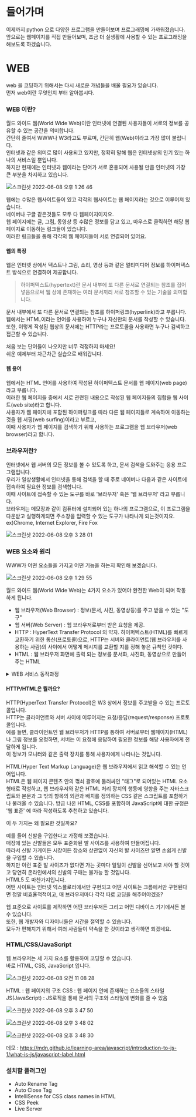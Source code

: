 # 들어가며
이제까지 python 으로 다양한 프로그램을 만들어보며 프로그래밍에 가까워졌습니다.     
앞으로는 웹페이지를 직접 만들어보며, 조금 더 실생활에 사용할 수 있는 프로그래밍을 해보도록 하겠습니다.


# WEB
web 을 코딩하기 위해서는 다시 새로운 개념들을 배울 필요가 있습니다.     
먼저 web이란 무엇인지 부터 알아봅시다.      

### WEB 이란?
월드 와이드 웹(World Wide Web)이란 인터넷에 연결된 사용자들이 서로의 정보를 공유할 수 있는 공간을 의미합니다.        
간단히 줄여서 WWW나 W3라고도 부르며, 간단히 웹(Web)이라고 가장 많이 불립니다.          
인터넷과 같은 의미로 많이 사용되고 있지만, 정확히 말해 웹은 인터넷상의 인기 있는 하나의 서비스일 뿐입니다.       
하지만 현재에는 인터넷과 웹이라는 단어가 서로 혼용되어 사용될 만큼 인터넷의 가장 큰 부분을 차지하고 있습니다.              

![스크린샷 2022-06-08 오후 1 26 46](https://user-images.githubusercontent.com/48852104/172531552-8e8a6d3b-6306-46a4-a3cb-c1bd0e8ece55.png)


웹에는 수많은 웹사이트들이 있고 각각의 웹사이트는 웹 페이지라는 것으로 이루어져 있습니다.       
네이버나 구글 같은것들도 모두 다 웹페이지이지요.        
웹 페이지에는 글, 그림, 동영상 등 수많은 정보를 담고 있고, 마우스로 클릭하면 해당 웹 페이지로 이동하는 링크들이 있습니다.                 
이러한 링크들을 통해 각각의 웹 페이지들이 서로 연결되어 있어요.         

#### 웹의 특징
웹은 인터넷 상에서 텍스트나 그림, 소리, 영상 등과 같은 멀티미디어 정보를 하이퍼텍스트 방식으로 연결하여 제공합니다.         
> 하이퍼텍스트(hypertext)란 문서 내부에 또 다른 문서로 연결되는 참조를 집어 넣음으로써 웹 상에 존재하는 여러 문서끼리 서로 참조할 수 있는 기술을 의미합니다.         

문서 내부에서 또 다른 문서로 연결되는 참조를 하이퍼링크(hyperlink)라고 부릅니다.         
웹에서는 HTML이라는 언어를 사용하여 누구나 자신만의 문서를 작성할 수 있습니다.         
또한, 이렇게 작성된 웹상의 문서에는 HTTP라는 프로토콜을 사용하면 누구나 검색하고 접근할 수 있습니다.         

처음 보는 단어들이 나오지만 너무 걱정하지 마세요!          
쉬운 예제부터 차근차근 실습으로 배워갑니다.        

#### 웹 용어
웹에서는 HTML 언어를 사용하여 작성된 하이퍼텍스트 문서를 웹 페이지(web page)라고 부릅니다.          
이러한 웹 페이지들 중에서 서로 관련된 내용으로 작성된 웹 페이지들의 집합을 웹 사이트(web site)라고 합니다.         
사용자가 웹 페이지에 포함된 하이퍼링크를 따라 다른 웹 페이지들로 계속하여 이동하는 것을 웹 서핑(web surfing)이라고 부르고,          
이때 사용자가 웹 페이지를 검색하기 위해 사용하는 프로그램을 웹 브라우저(web browser)라고 합니다.


### 브라우저란?
인터넷에서 웹 서버의 모든 정보를 볼 수 있도록 하고, 문서 검색을 도와주는 응용 프로그램입니다.          
우리가 일상생활에서 인터넷을 통해 검색을 할 때 주로 네이버나 다음과 같은 사이트에 접속하여 필요한 정보를 검색합니다.           
이때 사이트에 접속할 수 있는 도구를 바로 '브라우저' 혹은 '웹 브라우저' 라고 부릅니다.         
브라우저는 메모장과 같이 컴퓨터에 설치되어 있는 하나의 프로그램으로, 이 프로그램을 다운받고 실행하게되면 주소창을 입력할 수 있는 도구가 나타나게 되는것이지요.         
ex)Chrome, Internet Explorer, Fire Fox

![스크린샷 2022-06-08 오후 3 28 01](https://user-images.githubusercontent.com/48852104/172547015-b28b8bff-dcdb-4472-be69-bea7b54cbd21.png)


### WEB 요소와 원리 
WWW가 어떤 요소들을 가지고 어떤 기능을 하는지 확인해 보겠습니다.

![스크린샷 2022-06-08 오후 1 29 55](https://user-images.githubusercontent.com/48852104/172531902-a3c7e5e2-aa88-4e8d-82af-48655d998bd8.png)

월드 와이드 웹(World Wide Web)는 4가지 요소가 있어야 완전한 Web이 되며 작동하게 됩니다.
- 웹 브라우저(Web Browser) : 정보(문서, 사진, 동영상등)를 주고 받을 수 있는 "도구"
- 웹 서버(Web Server) : 웹 브라우저로부터 받은 요청을 제공.
- HTTP : HyperText Transfer Protocol 의 약자. 하이퍼텍스트(HTML)를 빠르게 교환하기 위한 통신(프로토콜)으로, HTTP는 서버와 클라이언트(웹 브라우저를 사용하는 사람)의 사이에서 어떻게 메시지를 교환할 지를 정해 놓은 규칙인 것이다.
- HTML : 웹 브라우저 화면에 출력 되는 정보를 문서화, 사진화, 동영상으로 만들어 주는 HTML




<details>
<summary>WEB 서비스 동작과정</summary>
<div markdown="1">

 ####  WEB 서비스 동작과정

![스크린샷 2022-06-08 오후 1 30 29](https://user-images.githubusercontent.com/48852104/172531968-37acde1f-8783-4d9d-8e20-1c1dac506c0d.png)

1. 웹 브라우저(Web Browser)와 웹 서버(Web Server)가 HTTP를 이용하여 통신
2. 웹 브라우저(Web Browser)에서 특정 URL(Uniform Resource Request)을 웹서버(Web server)에 요청
3. 웹 서버는 해당 어떤 디렉토리에서 특정 HTML 파일을 찾아서 다시 웹 브라우저(Web Browser)에게 제공
4. 웹 브라우저(Web browser)는 제공받은 HTML파일을 사용자의 화면에 띄워줌
 
 
우리가 만들었던 프로그램에 빗대어 봅시다.      

<img width="500" alt="스크린샷 2022-06-08 오후 3 34 49" src="https://user-images.githubusercontent.com/48852104/172548209-8cd8560d-c87d-4199-8680-12dfed262887.png">


</div>
</details>

#### HTTP/HTML은 뭘까요?

HTTP(HyperText Transfer Protocol)은 W3 상에서 정보를 주고받을 수 있는 프로토콜입니다.       
HTTP는 클라이언트와 서버 사이에 이루어지는 요청/응답(request/response) 프로토콜입니다.       
예를 들면, 클라이언트인 웹 브라우저가 HTTP를 통하여 서버로부터 웹페이지(HTML)나 그림 정보를 요청하면, 서버는 이 요청에 응답하여 필요한 정보를 해당 사용자에게 전달하게 됩니다.       
이 정보가 모니터와 같은 출력 장치를 통해 사용자에게 나타나는 것입니다.     

HTML(Hyper Text Markup Language)은 웹 브라우저에서 읽고 해석할 수 있는 언어입니다.       
HTML은 웹 페이지 콘텐츠 안의 꺾쇠 괄호에 둘러싸인 "태그"로 되어있는 HTML 요소 형태로 작성하고, 웹 브라우저와 같은 HTML 처리 장치의 행동에 영향을 주는 자바스크립트와 본문과 그 밖의 항목의 외관과 배치를 정의하는 CSS 같은 스크립트를 포함하거나 불러올 수 있습니다.
방금 나온 HTML, CSS를 포함하여 JavaScript에 대한 규정은 '웹 표준' 에 따라 작성하도록 추천하고 있습니다.

이 두 가지는 왜 필요한 것일까요?      

예를 들어 신발을 구입한다고 가정해 보겠습니다.        
매장에 있는 신발들은 모두 표준화된 발 사이즈를 사용하여 만들어집니다.       
따라서 신발 가게이든 시장이든 장소와 상관없이 자신의 발 사이즈만 알면 손쉽게 신발을 구입할 수 있습니다.       
하지만 이런 표준 발 사이즈가 없다면 가는 곳마다 일일이 신발을 신어보고 사야 할 것이고 당연히 온라인에서의 신발의 구매는 불가능 할 것입니다.        
HTML5 도 마찬가지입니다.        
어떤 사이트는 인터넷 익스플로러에서만 구현되고 어떤 사이트는 크롬에서만 구현된다면 정말 비효율적적이고, 매 브라우저마다 각각 따로 코딩을 해주어야겠죠?

웹 표준으로 사이트를 제작하면 어떤 브라우저든 그리고 어떤 디바이스 기기에서든 볼 수 있습니다.      
또한, 웹 개발자와 디자이너들은 시간을 절약할 수 있습니다.        
모두가 편해지기 위해서 여러 사람들이 약속을 한 것이라고 생각하면 되겠네요.       



### HTML/CSS/JavaScript

웹 브라우저는 세 가지 요소를 활용하여 코딩할 수 있습니다.       
바로 HTML, CSS, JavaScript 입니다.     


![스크린샷 2022-06-08 오전 11 08 28](https://user-images.githubusercontent.com/48852104/172515986-982a1356-006d-4da7-93f5-9e604a56c252.png)


HTML : 웹 페이지의 구조
CSS : 웹 페이지 안에 존재하는 요소들의 스타일
JS(JavaScript) : JS로직을 통해 문서의 구조와 스타일에 변화를 줄 수 있음

![스크린샷 2022-06-08 오후 3 47 50](https://user-images.githubusercontent.com/48852104/172550285-6e50626c-f639-492d-809c-cc0ff3c2b7d7.png)

![스크린샷 2022-06-08 오후 3 48 02](https://user-images.githubusercontent.com/48852104/172550327-a29b7b80-4f7e-4bde-9088-57af37135d19.png)

![스크린샷 2022-06-08 오후 3 48 30](https://user-images.githubusercontent.com/48852104/172550416-4f1d80e8-8d5e-44ae-8a49-1ce9288bcc5e.png)

데모 : https://mdn.github.io/learning-area/javascript/introduction-to-js-1/what-is-js/javascript-label.html


### 설치할 플러그인
- Auto Rename Tag
- Auto Close Tag
- IntelliSense for CSS class names in HTML
- CSS Peek
- Live Server
